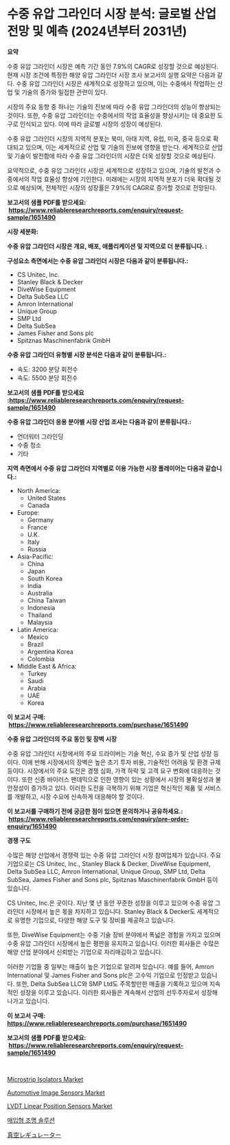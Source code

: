 <p><h1>수중 유압 그라인더 시장 분석: 글로벌 산업 전망 및 예측 (2024년부터 2031년)</h1></p><p><strong>요약</strong></p>
<p><p>수중 유압 그라인더 시장은 예측 기간 동안 7.9%의 CAGR로 성장할 것으로 예상된다. 현재 시장 조건에 특정한 해양 유압 그라인더 시장 조사 보고서의 실행 요약은 다음과 같다. 수중 유압 그라인더 시장은 세계적으로 성장하고 있으며, 이는 수중에서 작업하는 산업 및 기술의 증가와 밀접한 관련이 있다.</p><p>시장의 주요 동향 중 하나는 기술의 진보에 따라 수중 유압 그라인더의 성능이 향상되는 것이다. 또한, 수중 유압 그라인더는 수중에서의 작업 효율성을 향상시키는 데 중요한 도구로 인식되고 있다. 이에 따라 글로벌 시장의 성장이 예상된다.</p><p>수중 유압 그라인더 시장의 지역적 분포는 북미, 아태 지역, 유럽, 미국, 중국 등으로 확대되고 있으며, 이는 세계적으로 산업 및 기술의 진보에 영향을 받는다. 세계적으로 산업 및 기술이 발전함에 따라 수중 유압 그라인더의 시장은 더욱 성장할 것으로 예상된다.</p><p>요약적으로, 수중 유압 그라인더 시장은 세계적으로 성장하고 있으며, 기술의 발전과 수중에서의 작업 효율성 향상에 기인한다. 미래에는 시장의 지역적 분포가 더욱 확대될 것으로 예상되며, 전체적인 시장의 성장률은 7.9%의 CAGR로 증가할 것으로 전망된다.</p></p>
<p><strong>보고서의 샘플 PDF를 받으세요: &nbsp;<a href="https://www.reliableresearchreports.com/enquiry/request-sample/1651490">https://www.reliableresearchreports.com/enquiry/request-sample/1651490</a></strong></p>
<p><strong>시장 세분화:</strong></p>
<p><strong> 수중 유압 그라인더 시장은 개요, 배포, 애플리케이션 및 지역으로 더 분류됩니다. :</strong></p>
<p><strong>구성요소 측면에서는 수중 유압 그라인더 시장은 다음과 같이 분류됩니다.:</strong></p>
<p><ul><li>CS Unitec, Inc.</li><li>Stanley Black & Decker</li><li>DiveWise Equipment</li><li>Delta SubSea LLC</li><li>Amron International</li><li>Unique Group</li><li>SMP Ltd</li><li>Delta SubSea</li><li>James Fisher and Sons plc</li><li>Spitznas Maschinenfabrik GmbH</li></ul></p>
<p><strong> 수중 유압 그라인더 유형별 시장 분석은 다음과 같이 분류됩니다.:</strong></p>
<p><ul><li>속도: 3200 분당 회전수</li><li>속도: 5500 분당 회전수</li></ul></p>
<p><strong>보고서의 샘플 PDF를 받으세요 :<a href="https://www.reliableresearchreports.com/enquiry/request-sample/1651490">https://www.reliableresearchreports.com/enquiry/request-sample/1651490</a></strong></p>
<p><strong> 수중 유압 그라인더 응용 분야별 시장 산업 조사는 다음과 같이 분류됩니다.:</strong></p>
<p><ul><li>언더워터 그라인딩</li><li>수중 청소</li><li>기타</li></ul></p>
<p><strong>지역 측면에서 수중 유압 그라인더 지역별로 이용 가능한 시장 플레이어는 다음과 같습니다.:</strong></p>
<p><ul>
    <li>
        North America:
        <ul>
            <li>United States</li>
            <li>Canada</li>
        </ul>
    </li>
    <li>
        Europe:
        <ul>
            <li>Germany</li>
            <li>France</li>
            <li>U.K.</li>
            <li>Italy</li>
            <li>Russia</li>
        </ul>
    </li>
    <li>
        Asia-Pacific:
        <ul>
            <li>China</li>
            <li>Japan</li>
            <li>South Korea</li>
            <li>India</li>
            <li>Australia</li>
            <li>China Taiwan</li>
            <li>Indonesia</li>
            <li>Thailand</li>
            <li>Malaysia</li>
        </ul>
    </li>
    <li>
        Latin America:
        <ul>
            <li>Mexico</li>
            <li>Brazil</li>
            <li>Argentina Korea</li>
            <li>Colombia</li>
        </ul>
    </li>
    <li>
        Middle East & Africa:
        <ul>
            <li>Turkey</li>
            <li>Saudi</li>
            <li>Arabia</li>
            <li>UAE</li>
            <li>Korea</li>
        </ul>
    </li>
    </ul></p>
<p><strong>이 보고서 구매: &nbsp;<a href="https://www.reliableresearchreports.com/purchase/1651490">https://www.reliableresearchreports.com/purchase/1651490</a></strong></p>
<p><strong>수중 유압 그라인더의 주요 동인 및 장벽 시장</strong></p>
<p><p>수중 유압 그라인더 시장에서의 주요 드라이버는 기술 혁신, 수요 증가 및 산업 성장 등이다. 이에 반해 시장에서의 장벽은 높은 초기 투자 비용, 기술적인 어려움 및 환경 규제 등이다. 시장에서의 주요 도전은 경쟁 심화, 가격 하락 및 고객 요구 변화에 대응하는 것이다. 또한 신종 바이러스 팬데믹으로 인한 영향이 있는 상황에서 시장의 불확실성과 불안정성이 증가하고 있다. 이러한 도전을 극복하기 위해 기업은 혁신적인 제품 및 서비스를 개발하고, 시장 수요에 신속하게 대응해야 할 것이다.</p></p>
<p><strong>이 보고서를 구매하기 전에 궁금한 점이 있으면 문의하거나 공유하세요.: &nbsp;<a href="https://www.reliableresearchreports.com/enquiry/pre-order-enquiry/1651490">https://www.reliableresearchreports.com/enquiry/pre-order-enquiry/1651490</a></strong></p>
<p><strong>경쟁 구도</strong></p>
<p><p>수많은 해양 산업에서 경쟁력 있는 수중 유압 그라인더 시장 참여업체가 있습니다. 주요 기업으로는 CS Unitec, Inc., Stanley Black & Decker, DiveWise Equipment, Delta SubSea LLC, Amron International, Unique Group, SMP Ltd, Delta SubSea, James Fisher and Sons plc, Spitznas Maschinenfabrik GmbH 등이 있습니다.</p><p>CS Unitec, Inc.은 곳이다. 지난 몇 년 동안 꾸준한 성장을 이루고 있으며 수중 유압 그라인더 시장에서 높은 몫을 차지하고 있습니다. Stanley Black & Decker도 세계적으로 유명한 기업으로, 다양한 해양 도구 및 장비를 제공하고 있습니다.</p><p>또한, DiveWise Equipment는 수중 기술 장비 분야에서 폭넓은 경험을 가지고 있으며 수중 유압 그라인더 시장에서 높은 평판을 유지하고 있습니다. 이러한 회사들은 수많은 해양 산업 분야에서 신뢰받는 기업으로 자리매김하고 있습니다.</p><p>이러한 기업들 중 일부는 매출이 높은 기업으로 알려져 있습니다. 예를 들어, Amron International 및 James Fisher and Sons plc은 고수익 기업으로 인정받고 있습니다. 또한, Delta SubSea LLC와 SMP Ltd도 주목할만한 매출을 기록하고 있으며 지속적인 성장을 이루고 있습니다. 이러한 회사들은 계속해서 산업의 선두주자로서 성장해 나가고 있습니다.</p></p>
<p><strong>이 보고서 구매: &nbsp; <a href="https://www.reliableresearchreports.com/purchase/1651490">https://www.reliableresearchreports.com/purchase/1651490</a></strong></p>
<p><strong>보고서의 샘플 PDF를 받으세요: &nbsp;<a href="https://www.reliableresearchreports.com/enquiry/request-sample/1651490">https://www.reliableresearchreports.com/enquiry/request-sample/1651490</a></strong><strong></strong></p>
<p>&nbsp;</p>
<p><p><a href="https://github.com/mauripalmi/Market-Research-Report-List-2/blob/main/microstrip-isolators-market.md">Microstrip Isolators Market</a></p><p><a href="https://issuu.com/reportprime-2/docs/automotive-image-sensors-market-size-2030.pptx">Automotive Image Sensors Market</a></p><p><a href="https://github.com/gulaimolin/Market-Research-Report-List-3/blob/main/lvdt-linear-position-sensors-market.md">LVDT Linear Position Sensors Market</a></p><p><a href="https://github.com/LanceOlsotn8978/Market-Research-Report-List-1/blob/main/518212210426.md">매입형 조명 솔루션</a></p><p><a href="https://github.com/DonaldShaw1965/Market-Research-Report-List-1/blob/main/924336211411.md">真空レギュレーター</a></p></p>